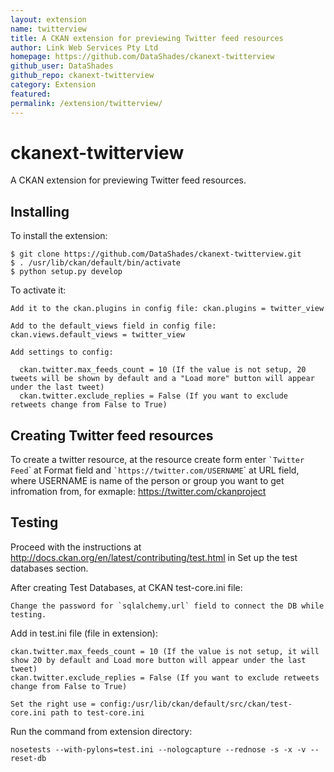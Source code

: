 ```yaml
---
layout: extension
name: twitterview
title: A CKAN extension for previewing Twitter feed resources
author: Link Web Services Pty Ltd
homepage: https://github.com/DataShades/ckanext-twitterview
github_user: DataShades
github_repo: ckanext-twitterview
category: Extension
featured: 
permalink: /extension/twitterview/
---
```



ckanext-twitterview
===================

A CKAN extension for previewing Twitter feed resources.

Installing
----------

To install the extension:

    $ git clone https://github.com/DataShades/ckanext-twitterview.git
    $ . /usr/lib/ckan/default/bin/activate
    $ python setup.py develop

To activate it:

    Add it to the ckan.plugins in config file: ckan.plugins = twitter_view

    Add to the default_views field in config file: ckan.views.default_views = twitter_view

    Add settings to config:

      ckan.twitter.max_feeds_count = 10 (If the value is not setup, 20 tweets will be shown by default and a "Load more" button will appear under the last tweet)
      ckan.twitter.exclude_replies = False (If you want to exclude retweets change from False to True)

Creating Twitter feed resources
-------------------------------

To create a twitter resource, at the resource create form enter `` `Twitter Feed ``\` at Format field and `` `https://twitter.com/USERNAME ``\` at URL field, where USERNAME is name of the person or group you want to get infromation from, for exmaple: <https://twitter.com/ckanproject>

Testing
-------

Proceed with the instructions at <http://docs.ckan.org/en/latest/contributing/test.html> in Set up the test databases section.

After creating Test Databases, at CKAN test-core.ini file:

    Change the password for `sqlalchemy.url` field to connect the DB while testing.

Add in test.ini file (file in extension):

    ckan.twitter.max_feeds_count = 10 (If the value is not setup, it will show 20 by default and Load more button will appear under the last tweet)
    ckan.twitter.exclude_replies = False (If you want to exclude retweets change from False to True)

    Set the right use = config:/usr/lib/ckan/default/src/ckan/test-core.ini path to test-core.ini

Run the command from extension directory:

    nosetests --with-pylons=test.ini --nologcapture --rednose -s -x -v --reset-db

